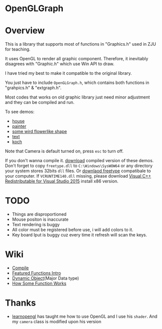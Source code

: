 # OpenGLGraph

# Overview

This is a library that supports most of functions in "Graphics.h" used in ZJU for teaching.

It uses OpenGL to render all graphic component. Therefore, it inevitably disagrees with "Graphic.h" which use Win API to draw.

I have tried my best to make it compatible to the original library.

You just have to include `OpenGLGraph.h`, which contains both functions in "grahpics.h" & "extgraph.h".

Most codes that works on old graphic library just need minor adjustment and they can be compiled and run.

To see demos:
- [house](https://github.com/linwe2012/OpenGLGraph/blob/master/OpenGLT3/test_house.cpp)
- [painter](https://github.com/linwe2012/OpenGLGraph/blob/master/OpenGLT3/test_painter.cpp)
- [some wird flowerlike shape](https://github.com/linwe2012/OpenGLGraph/blob/master/OpenGLT3/test_someflower.cpp)
- [text](https://github.com/linwe2012/OpenGLGraph/blob/master/OpenGLT3/test_text.cpp)
- [koch](https://github.com/linwe2012/OpenGLGraph/blob/master/OpenGLT3/kochsnow.cpp)

Note that Camera is default turned on, press `esc` to turn off.

If you don't wanna compile it. [download](https://github.com/linwe2012/OpenGLGraph/releases) compiled version of these demos.
Don't forget to copy `freetype.dll` to `C:\Windows\SysWOW64` or any directory your system stores 32bits `dll` files. Or [downlaod freetype](https://www.freetype.org/) compatibale to your computer.
If `VCRUNTIME140.dll` missing, please download [Visual C++ Redistributable for Visual Studio 2015](https://www.microsoft.com/en-us/download/details.aspx?id=48145)  install x86 version.


# TODO
- Things are disproportioned
- Mouse positon is inaccurate
- Text rendering is buggy
- All color must be registered before use, i will add colors to it.
- Key board Iput is buggy cuz every time it refresh will scan the keys.

# Wiki
- [Compile](https://github.com/linwe2012/CProject/wiki/How-To-Compile)
- [Featured Functions Intro](https://github.com/linwe2012/OpenGLGraph/wiki/Feature-Function-Intro)
- [Dynamic Object](https://github.com/linwe2012/OpenGLGraph/wiki/Dynamic-Object)(Major Data type)
- [How Some Function Works](https://github.com/linwe2012/OpenGLGraph/wiki/Miscellaneous-Implementations)

# Thanks 
- [learnopengl](https://learnopengl.com/) has taught me how to use OpenGL and I use his `shader`. And my `camera` class is modified upon his version
